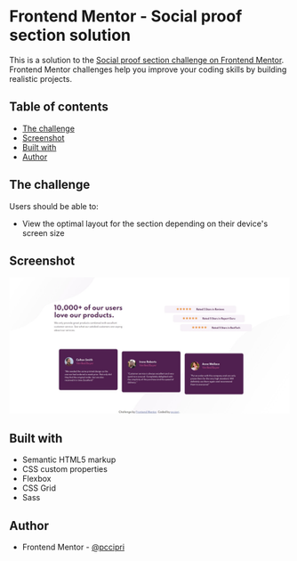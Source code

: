 # Frontend Mentor - Social proof section solution

This is a solution to the [Social proof section challenge on Frontend Mentor](https://www.frontendmentor.io/challenges/social-proof-section-6e0qTv_bA). Frontend Mentor challenges help you improve your coding skills by building realistic projects. 

## Table of contents

- [The challenge](#the-challenge)
- [Screenshot](#screenshot)
- [Built with](#built-with)
- [Author](#author)

## The challenge

Users should be able to:

- View the optimal layout for the section depending on their device's screen size

## Screenshot

![My project](./screenshot.jpg)

## Built with

- Semantic HTML5 markup
- CSS custom properties
- Flexbox
- CSS Grid
- Sass

## Author

- Frontend Mentor - [@pccipri](https://www.frontendmentor.io/profile/pccipru)
